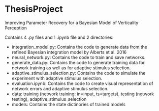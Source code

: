 # ThesisProject
Improving Parameter Recovery for a Bayesian Model of Verticality Perception 

Contains 4 .py files and 1 .ipynb file and 2 directories:
- integration_model.py: Contains the code to generate data from the refined Bayesian integration model by Alberts et al. 2016
- neural_network.py: Contains the code to train and save networks.
- generate_data.py: Contains the code to generate training data for network training as well as for adaptive stimulus selection.
- adaptive_stimulus_selection.py: Contains the code to simulate the experiment with adaptive stimulus selection.
- evaluation.ipynb: Contains the code to create visual representation of network errors and adaptive stimulus selection. 
- data: training (network training: in=input, ts=targets), testing (network testing), adaptive_stimulus_selection
- models: Contains the state dictinories of trained models
